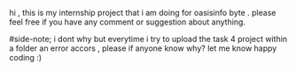 hi , this is my internship project that i am doing for oasisinfo byte .
please feel free if you have any comment or suggestion about anything.

#side-note;
i dont why but everytime i try to upload the task 4 project within a folder an error accors , please if anyone know why? let me know 
happy coding :)

